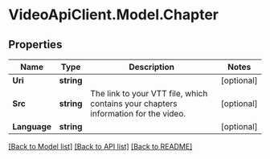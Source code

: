 # VideoApiClient.Model.Chapter

## Properties

Name | Type | Description | Notes
------------ | ------------- | ------------- | -------------
**Uri** | **string** |  | [optional] 
**Src** | **string** | The link to your VTT file, which contains your chapters information for the video. | [optional] 
**Language** | **string** |  | [optional] 

[[Back to Model list]](../README.md#documentation-for-models) [[Back to API list]](../README.md#documentation-for-api-endpoints) [[Back to README]](../README.md)

